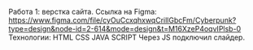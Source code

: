 Работа 1:
верстка сайта.
Ссылка на Figma: https://www.figma.com/file/cyOuCcxqhxwqCrillGbcFm/Cyberpunk?type=design&node-id=2-614&mode=design&t=M16XzeP4oqvIPlsb-0
Технологии: HTML CSS JAVA SCRIPT
Через JS подключил слайдер.
